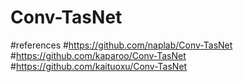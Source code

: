 # Conv-TasNet

#references
#https://github.com/naplab/Conv-TasNet
#https://github.com/kaparoo/Conv-TasNet
#https://github.com/kaituoxu/Conv-TasNet
